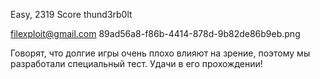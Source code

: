 Easy, 2319 Score
thund3rb0lt

filexploit@gmail.com
89ad56a8-f86b-4414-878d-9b82de86b9eb.png

Говорят, что долгие игры очень плохо влияют на зрение, поэтому мы разработали специальный тест. Удачи в его прохождении!
